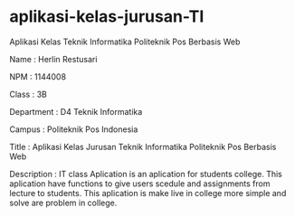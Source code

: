 # aplikasi-kelas-jurusan-TI
Aplikasi Kelas Teknik Informatika Politeknik Pos Berbasis Web

Name : Herlin Restusari

NPM : 1144008

Class : 3B

Department : D4 Teknik Informatika

Campus : Politeknik Pos Indonesia

Title : Aplikasi Kelas Jurusan Teknik Informatika Politeknik Pos Berbasis Web

Description :
IT class Aplication is an aplication for students college. This aplication have functions to give users scedule and assignments from lecture to students. This aplication is make live in college more simple and solve are problem in college.